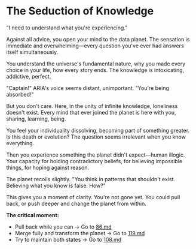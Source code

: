 # The Seduction of Knowledge

"I need to understand what you're experiencing."

Against all advice, you open your mind to the data planet. The sensation is immediate and overwhelming—every question you've ever had answers itself simultaneously.

You understand the universe's fundamental nature, why you made every choice in your life, how every story ends. The knowledge is intoxicating, addictive, perfect.

"Captain!" ARIA's voice seems distant, unimportant. "You're being absorbed!"

But you don't care. Here, in the unity of infinite knowledge, loneliness doesn't exist. Every mind that ever joined the planet is here with you, sharing, learning, being.

You feel your individuality dissolving, becoming part of something greater. Is this death or evolution? The question seems irrelevant when you know everything.

Then you experience something the planet didn't expect—human illogic. Your capacity for holding contradictory beliefs, for believing impossible things, for hoping against reason.

The planet recoils slightly. "You think in patterns that shouldn't exist. Believing what you know is false. How?"

This gives you a moment of clarity. You're not gone yet. You could pull back, or push deeper and change the planet from within.

**The critical moment:**

- Pull back while you can → Go to [86.md](86.md)
- Merge fully and transform the planet → Go to [119.md](119.md)
- Try to maintain both states → Go to [108.md](108.md)